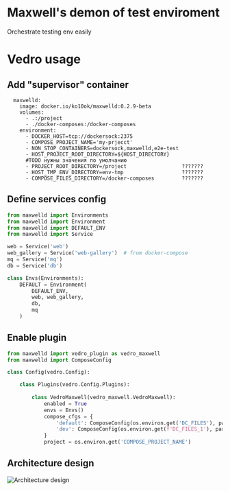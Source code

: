 # Maxwell's demon of test enviroment

Orchestrate testing env easily

# Vedro usage
## Add "supervisor" container
```docker-compose
  maxwelld:
    image: docker.io/ko10ok/maxwelld:0.2.9-beta
    volumes:
      - .:/project
      - ./docker-composes:/docker-composes
    environment:
      - DOCKER_HOST=tcp://dockersock:2375
      - COMPOSE_PROJECT_NAME='my-prjecct'
      - NON_STOP_CONTAINERS=dockersock,maxwelld,e2e-test
      - HOST_PROJECT_ROOT_DIRECTORY=${HOST_DIRECTORY}
      #TODO нужны значения по умолчанию
      - PROJECT_ROOT_DIRECTORY=/project                  ???????
      - HOST_TMP_ENV_DIRECTORY=env-tmp                   ???????
      - COMPOSE_FILES_DIRECTORY=/docker-composes         ???????
```

## Define services config
```python
from maxwelld import Environments
from maxwelld import Environment
from maxwelld import DEFAULT_ENV
from maxwelld import Service

web = Service('web')
web_gallery = Service('web-gallery')  # from docker-compose
mq = Service('mq')
db = Service('db')

class Envs(Environments):
    DEFAULT = Environment(
        DEFAULT_ENV,
        web, web_gallery,
        db,
        mq
    )
```

## Enable plugin
```python
from maxwelld import vedro_plugin as vedro_maxwell
from maxwelld import ComposeConfig

class Config(vedro.Config):

    class Plugins(vedro.Config.Plugins):
        
        class VedroMaxwell(vedro_maxwell.VedroMaxwell):
            enabled = True
            envs = Envs()
            compose_cfgs = {
                'default': ComposeConfig(os.environ.get('DC_FILES'), parallel_env_limit=1),
                'dev': ComposeConfig(os.environ.get(f'DC_FILES_1'), parallel_env_limit=1),
            }
            project = os.environ.get('COMPOSE_PROJECT_NAME')
```

## Architecture design
![Architecture design](https://www.plantuml.com/plantuml/proxy?cache=no&src=https://raw.githubusercontent.com/ko10ok/maxwelld/server_split_prototype/ARCH.puml)
